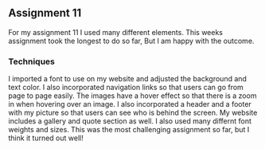 ## Assignment 11

For my assignment 11 I used many different elements. This weeks assignment took the longest to do so far, But I am happy with the outcome. 

### Techniques
I imported a font to use on my website and adjusted the background and text color. I also incorporated navigation links so that users can go from page to page easily. The images have a hover effect so that there is a zoom in when hovering over an image. I also incorporated a header and a footer with my picture so that users can see who is behind the screen. My website includes a gallery and quote section as well. I also used many differnt font weights and sizes. This was the most challenging assignment so far, but I think it turned out well!